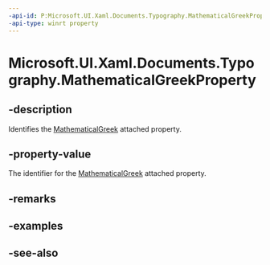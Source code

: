 ```yaml
---
-api-id: P:Microsoft.UI.Xaml.Documents.Typography.MathematicalGreekProperty
-api-type: winrt property
---
```


<!-- Property syntax
public Windows.UI.Xaml.DependencyProperty MathematicalGreekProperty { get; }
-->

# Microsoft.UI.Xaml.Documents.Typography.MathematicalGreekProperty

## -description
Identifies the [MathematicalGreek](/uwp/api/microsoft.ui.xaml.documents.typography#xaml-attached-properties) attached property.

## -property-value
The identifier for the [MathematicalGreek](/uwp/api/microsoft.ui.xaml.documents.typography#xaml-attached-properties) attached property.

## -remarks

## -examples

## -see-also
